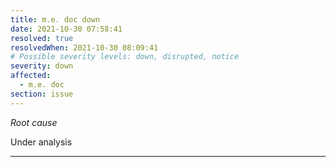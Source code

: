 ```yaml
---
title: m.e. doc down
date: 2021-10-30 07:58:41
resolved: true
resolvedWhen: 2021-10-30 08:09:41
# Possible severity levels: down, disrupted, notice
severity: down
affected:
  - m.e. doc
section: issue
---
```


*Root cause*

Under analysis

---


